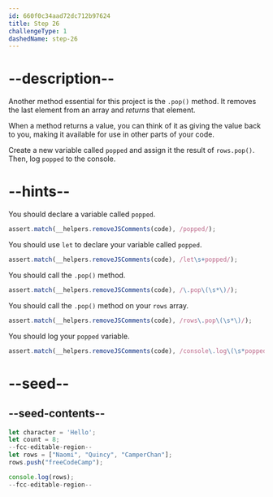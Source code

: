 ```yaml
---
id: 660f0c34aad72dc712b97624
title: Step 26
challengeType: 1
dashedName: step-26
---
```


# --description--

Another method essential for this project is the `.pop()` method. It removes the last element from an array and <dfn>returns</dfn> that element.

When a method returns a value, you can think of it as giving the value back to you, making it available for use in other parts of your code.

Create a new variable called `popped` and assign it the result of `rows.pop()`. Then, log `popped` to the console.

# --hints--

You should declare a variable called `popped`.

```js
assert.match(__helpers.removeJSComments(code), /popped/);
```

You should use `let` to declare your variable called `popped`.

```js
assert.match(__helpers.removeJSComments(code), /let\s+popped/);
```

You should call the `.pop()` method.

```js
assert.match(__helpers.removeJSComments(code), /\.pop\(\s*\)/);
```

You should call the `.pop()` method on your `rows` array. 

```js
assert.match(__helpers.removeJSComments(code), /rows\.pop\(\s*\)/);
```

You should log your `popped` variable. 

```js
assert.match(__helpers.removeJSComments(code), /console\.log\(\s*popped\s*\)/);
```

# --seed--

## --seed-contents--

```js
let character = 'Hello';
let count = 8;
--fcc-editable-region--
let rows = ["Naomi", "Quincy", "CamperChan"];
rows.push("freeCodeCamp");

console.log(rows);
--fcc-editable-region--
```
